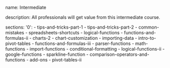name: Intermediate

description: All professionals will get value from this intermediate course.

sections:
  '0':
    - tips-and-tricks-part-1
    - tips-and-tricks-part-2
    - common-mistakes
    - spreadsheets-shortcuts
    - logical-functions
    - functions-and-formulas-ii
    - charts-2
    - chart-customization
    - importing-data
    - intro-to-pivot-tables
    - functions-and-formulas-iii
    - parser-functions
    - math-functions
    - import-functions
    - conditional-formatting
    - logical-functions-ii
    - google-functions
    - sparkline-function
    - comparison-operators-and-functions
    - add-ons
    - pivot-tables-ii
